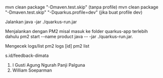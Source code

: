 mvn clean package "-Dmaven.test.skip" (tanpa profile)
mvn clean package "-Dmaven.test.skip" "-Dquarkus.profile=dev" (jika buat profile dev)


Jalankan java -jar ./quarkus-run.jar 


Menjalankan dengan PM2 
misal masuk ke folder quarkus-app terlebih dahulu
pm2 start --name product java -- -jar ./quarkus-run.jar.

Mengecek logs/list
pm2 logs [id]
pm2 list

s.id/feedback-dimata

1. I Gusti Agung Ngurah Panji Palguna
2. William Soeparman
